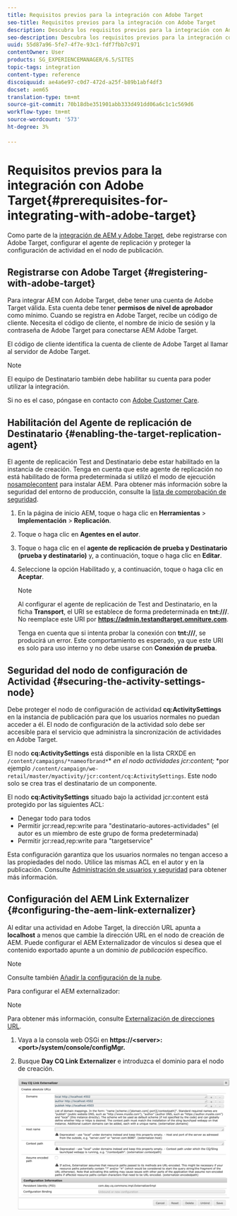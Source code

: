 ```yaml
---
title: Requisitos previos para la integración con Adobe Target
seo-title: Requisitos previos para la integración con Adobe Target
description: Descubra los requisitos previos para la integración con Adobe Target.
seo-description: Descubra los requisitos previos para la integración con Adobe Target.
uuid: 55d87a96-5fe7-4f7e-93c1-fdf7fbb7c971
contentOwner: User
products: SG_EXPERIENCEMANAGER/6.5/SITES
topic-tags: integration
content-type: reference
discoiquuid: ae4a6e97-c0d7-472d-a25f-b89b1abf4df3
docset: aem65
translation-type: tm+mt
source-git-commit: 70b18dbe351901abb333d491dd06a6c1c1c569d6
workflow-type: tm+mt
source-wordcount: '573'
ht-degree: 3%

---
```



# Requisitos previos para la integración con Adobe Target{#prerequisites-for-integrating-with-adobe-target}

Como parte de la [integración de AEM y Adobe Target](/help/sites-administering/target.md), debe registrarse con Adobe Target, configurar el agente de replicación y proteger la configuración de actividad en el nodo de publicación.

## Registrarse con Adobe Target {#registering-with-adobe-target}

Para integrar AEM con Adobe Target, debe tener una cuenta de Adobe Target válida. Esta cuenta debe tener **permisos de nivel de aprobador** como mínimo. Cuando se registra en Adobe Target, recibe un código de cliente. Necesita el código de cliente, el nombre de inicio de sesión y la contraseña de Adobe Target para conectarse AEM Adobe Target.

El código de cliente identifica la cuenta de cliente de Adobe Target al llamar al servidor de Adobe Target.

>[!NOTE]
>
>El equipo de Destinatario también debe habilitar su cuenta para poder utilizar la integración.
>
>Si no es el caso, póngase en contacto con [Adobe Customer Care](https://docs.adobe.com/content/help/en/target/using/cmp-resources-and-contact-information.html).

## Habilitación del Agente de replicación de Destinatario {#enabling-the-target-replication-agent}

El agente de replicación Test and Destinatario [](/help/sites-deploying/replication.md) debe estar habilitado en la instancia de creación. Tenga en cuenta que este agente de replicación no está habilitado de forma predeterminada si utilizó el modo de ejecución [nosamplecontent](/help/sites-deploying/configure-runmodes.md#using-samplecontent-and-nosamplecontent) para instalar AEM. Para obtener más información sobre la seguridad del entorno de producción, consulte la [lista de comprobación de seguridad](/help/sites-administering/security-checklist.md).

1. En la página de inicio AEM, toque o haga clic en **Herramientas** > **Implementación** > **Replicación**.
1. Toque o haga clic en **Agentes en el autor**.
1. Toque o haga clic en el **agente de replicación de prueba y Destinatario (prueba y destinatario)** y, a continuación, toque o haga clic en **Editar**.
1. Seleccione la opción Habilitado y, a continuación, toque o haga clic en **Aceptar**.

   >[!NOTE]
   >
   >Al configurar el agente de replicación de Test and Destinatario, en la ficha **Transport**, el URI se establece de forma predeterminada en **tnt:///**. No reemplace este URI por **https://admin.testandtarget.omniture.com**.
   >
   >Tenga en cuenta que si intenta probar la conexión con **tnt:///**, se producirá un error. Este comportamiento es esperado, ya que este URI es solo para uso interno y no debe usarse con **Conexión de prueba**.

## Seguridad del nodo de configuración de Actividad {#securing-the-activity-settings-node}

Debe proteger el nodo de configuración de actividad **cq:ActivitySettings** en la instancia de publicación para que los usuarios normales no puedan acceder a él. El nodo de configuración de la actividad solo debe ser accesible para el servicio que administra la sincronización de actividades en Adobe Target.

El nodo **cq:ActivitySettings** está disponible en la lista CRXDE en `/content/campaigns/*nameofbrand*`* *en el nodo actividades jcr:content;* *por ejemplo `/content/campaign/we-retail/master/myactivity/jcr:content/cq:ActivitySettings`. Este nodo solo se crea tras el destinatario de un componente.

El nodo **cq:ActivitySettings** situado bajo la actividad jcr:content está protegido por las siguientes ACL:

* Denegar todo para todos
* Permitir jcr:read,rep:write para &quot;destinatario-autores-actividades&quot; (el autor es un miembro de este grupo de forma predeterminada)
* Permitir jcr:read,rep:write para &quot;targetservice&quot;

Esta configuración garantiza que los usuarios normales no tengan acceso a las propiedades del nodo. Utilice las mismas ACL en el autor y en la publicación. Consulte [Administración de usuarios y seguridad](/help/sites-administering/security.md) para obtener más información.

## Configuración del AEM Link Externalizer {#configuring-the-aem-link-externalizer}

Al editar una actividad en Adobe Target, la dirección URL apunta a **localhost** a menos que cambie la dirección URL en el nodo de creación de AEM. Puede configurar el AEM Externalizador de vínculos si desea que el contenido exportado apunte a un dominio *de publicación* específico.

>[!NOTE]
>
>Consulte también [Añadir la configuración de la nube](/help/sites-administering/experience-fragments-target.md#add-the-cloud-configuration).

Para configurar el AEM externalizador:

>[!NOTE]
>
>Para obtener más información, consulte [Externalización de direcciones URL](/help/sites-developing/externalizer.md).

1. Vaya a la consola web OSGi en **https://&lt;server>:&lt;port>/system/console/configMgr.**
1. Busque **Day CQ Link Externalizer** e introduzca el dominio para el nodo de creación.

   ![chlimage_1-120](assets/aem-externalizer-01.png)

